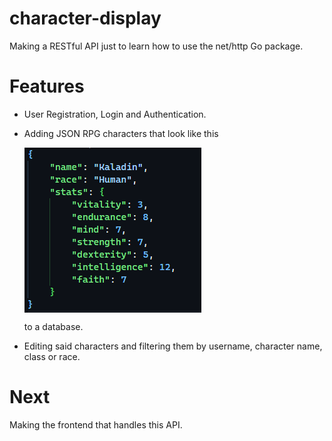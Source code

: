 # character-display
Making a RESTful API just to learn how to use the net/http Go package.

# Features
- User Registration, Login and Authentication.
- Adding JSON RPG characters that look like this
  
   <img src="./imgs/example_character.png" align="center">
   
   to a database.
- Editing said characters and filtering them by username, character name, class or race.

# Next
Making the frontend that handles this API.
